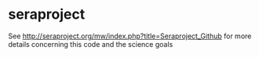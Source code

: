 # seraproject


See http://seraproject.org/mw/index.php?title=Seraproject_Github for more details concerning this code and the science goals

